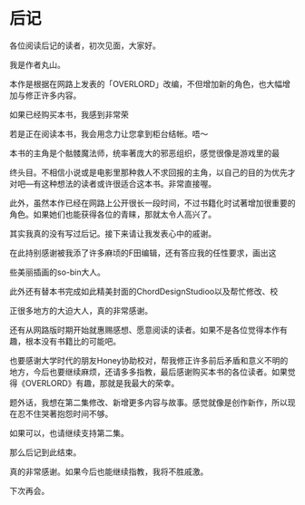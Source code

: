 # 后记

各位阅读后记的读者，初次见面，大家好。

我是作者丸山。

本作是根据在网路上发表的「OVERLORD」改编，不但增加新的角色，也大幅增加与修正许多内容。

如果已经购买本书，我感到非常荣

若是正在阅读本书，我会用念力让您拿到柜台结帐。唔～

本书的主角是个骷髅魔法师，统率著庞大的邪恶组织，感觉很像是游戏里的最

终头目。不相信小说或是电影里那种救人不求回报的主角，以自己的目的为优先才对吧—有这种想法的读者或许很适合这本书。非常直接喔。

此外，虽然本作已经在网路上公开很长一段时间，不过书籍化时试著增加很重要的角色。如果她们也能获得各位的青睐，那就太令人高兴了。

其实我真的没有写过后记。接下来请让我发表心中的戚谢。

在此持别感谢被我添了许多麻顷的F田编辑，还有答应我的任性要求，画出这

些美丽插画的so-bin大人。

此外还有替本书完成如此精美封面的ChordDesignStudioo以及帮忙修改、校

正很多地方的大迫大人，真的非常感谢。

还有从网路版时期开始就惠赐感想、愿意阅读的读者。如果不是各位觉得本作有趣，根本没有书籍比的可能吧。

也要感谢大学时代的朋友Honey协助校对，帮我修正许多前后矛盾和意义不明的地方，今后也要继续麻烦，还请多多指教，最后感谢购买本书的各位读者。如果觉得《OVERLORD》有趣，那就是我最大的荣幸。

题外话，我想在第二集修改、新增更多内容与故事。感觉就像是创作新作，所以现在忍不住哭著抱怨时间不够。

如果可以，也请继续支持第二集。

那么后记到此结束。

真的非常感谢。如果今后也能继续指教，我将不胜戚激。

下次再会。